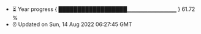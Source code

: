 - ⏳ Year progress { ██████████████████▁▁▁▁▁▁▁▁▁▁▁▁ } 61.72 %
- ⏰ Updated on Sun, 14 Aug 2022 06:27:45 GMT

